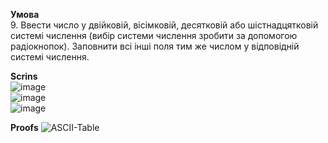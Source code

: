 
<b>Умова</b> <br>
9. Ввести число у двійковій, вісімковій, десятковій або шістнадцятковій системі числення (вибір системи числення зробити за допомогою радіокнопок). Заповнити всі інші поля тим же числом у відповідній системі числення.

**Scrins** <br>
![image](https://user-images.githubusercontent.com/65092760/158900732-30756456-19ef-4086-afb5-a886e5b03f70.png) <br>
![image](https://user-images.githubusercontent.com/65092760/158900780-2639f1bf-7b34-4fba-a850-9946be17fef8.png) <br>
![image](https://user-images.githubusercontent.com/65092760/158900847-a227430a-f7be-42e5-8a5c-4525d9ef7779.png) <br>

**Proofs**
![ASCII-Table](https://user-images.githubusercontent.com/65092760/158901744-737d4837-77ee-4d09-ab1c-703f62779587.svg)
